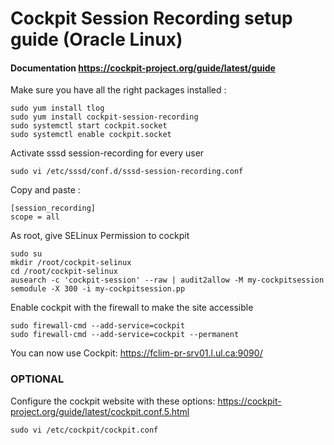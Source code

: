 # Cockpit Session Recording setup guide (Oracle Linux)

#### Documentation https://cockpit-project.org/guide/latest/guide

Make sure you have all the right packages installed :
```
sudo yum install tlog
sudo yum install cockpit-session-recording
sudo systemctl start cockpit.socket
sudo systemctl enable cockpit.socket
```

Activate sssd session-recording for every user
```
sudo vi /etc/sssd/conf.d/sssd-session-recording.conf
```
Copy and paste :
```
[session_recording]
scope = all
```
As root, give SELinux Permission to cockpit
```
sudo su
mkdir /root/cockpit-selinux
cd /root/cockpit-selinux
ausearch -c 'cockpit-session' --raw | audit2allow -M my-cockpitsession
semodule -X 300 -i my-cockpitsession.pp
```

Enable cockpit with the firewall to make the site accessible
```
sudo firewall-cmd --add-service=cockpit
sudo firewall-cmd --add-service=cockpit --permanent
```
You can now use Cockpit:
https://fclim-pr-srv01.l.ul.ca:9090/

### OPTIONAL
Configure the cockpit website with these options:
https://cockpit-project.org/guide/latest/cockpit.conf.5.html
```
sudo vi /etc/cockpit/cockpit.conf
```

